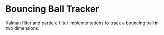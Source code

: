 # Bouncing Ball Tracker

Kalman filter and particle filter implementations to track a bouncing ball in two dimensions.

